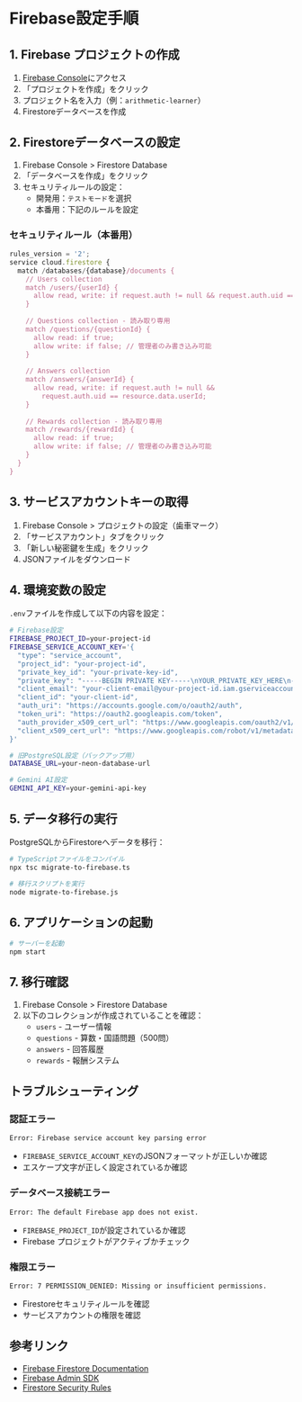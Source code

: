 # Firebase設定手順

## 1. Firebase プロジェクトの作成

1. [Firebase Console](https://console.firebase.google.com/)にアクセス
2. 「プロジェクトを作成」をクリック
3. プロジェクト名を入力（例：`arithmetic-learner`）
4. Firestoreデータベースを作成

## 2. Firestoreデータベースの設定

1. Firebase Console > Firestore Database
2. 「データベースを作成」をクリック
3. セキュリティルールの設定：
   - 開発用：`テストモード`を選択
   - 本番用：下記のルールを設定

### セキュリティルール（本番用）

```javascript
rules_version = '2';
service cloud.firestore {
  match /databases/{database}/documents {
    // Users collection
    match /users/{userId} {
      allow read, write: if request.auth != null && request.auth.uid == userId;
    }
    
    // Questions collection - 読み取り専用
    match /questions/{questionId} {
      allow read: if true;
      allow write: if false; // 管理者のみ書き込み可能
    }
    
    // Answers collection
    match /answers/{answerId} {
      allow read, write: if request.auth != null && 
        request.auth.uid == resource.data.userId;
    }
    
    // Rewards collection - 読み取り専用
    match /rewards/{rewardId} {
      allow read: if true;
      allow write: if false; // 管理者のみ書き込み可能
    }
  }
}
```

## 3. サービスアカウントキーの取得

1. Firebase Console > プロジェクトの設定（歯車マーク）
2. 「サービスアカウント」タブをクリック
3. 「新しい秘密鍵を生成」をクリック
4. JSONファイルをダウンロード

## 4. 環境変数の設定

`.env`ファイルを作成して以下の内容を設定：

```bash
# Firebase設定
FIREBASE_PROJECT_ID=your-project-id
FIREBASE_SERVICE_ACCOUNT_KEY='{
  "type": "service_account",
  "project_id": "your-project-id",
  "private_key_id": "your-private-key-id",
  "private_key": "-----BEGIN PRIVATE KEY-----\nYOUR_PRIVATE_KEY_HERE\n-----END PRIVATE KEY-----\n",
  "client_email": "your-client-email@your-project-id.iam.gserviceaccount.com",
  "client_id": "your-client-id",
  "auth_uri": "https://accounts.google.com/o/oauth2/auth",
  "token_uri": "https://oauth2.googleapis.com/token",
  "auth_provider_x509_cert_url": "https://www.googleapis.com/oauth2/v1/certs",
  "client_x509_cert_url": "https://www.googleapis.com/robot/v1/metadata/x509/your-client-email%40your-project-id.iam.gserviceaccount.com"
}'

# 旧PostgreSQL設定（バックアップ用）
DATABASE_URL=your-neon-database-url

# Gemini AI設定
GEMINI_API_KEY=your-gemini-api-key
```

## 5. データ移行の実行

PostgreSQLからFirestoreへデータを移行：

```bash
# TypeScriptファイルをコンパイル
npx tsc migrate-to-firebase.ts

# 移行スクリプトを実行
node migrate-to-firebase.js
```

## 6. アプリケーションの起動

```bash
# サーバーを起動
npm start
```

## 7. 移行確認

1. Firebase Console > Firestore Database
2. 以下のコレクションが作成されていることを確認：
   - `users` - ユーザー情報
   - `questions` - 算数・国語問題（500問）
   - `answers` - 回答履歴
   - `rewards` - 報酬システム

## トラブルシューティング

### 認証エラー

```
Error: Firebase service account key parsing error
```

- `FIREBASE_SERVICE_ACCOUNT_KEY`のJSONフォーマットが正しいか確認
- エスケープ文字が正しく設定されているか確認

### データベース接続エラー

```
Error: The default Firebase app does not exist.
```

- `FIREBASE_PROJECT_ID`が設定されているか確認
- Firebase プロジェクトがアクティブかチェック

### 権限エラー

```
Error: 7 PERMISSION_DENIED: Missing or insufficient permissions.
```

- Firestoreセキュリティルールを確認
- サービスアカウントの権限を確認

## 参考リンク

- [Firebase Firestore Documentation](https://firebase.google.com/docs/firestore)
- [Firebase Admin SDK](https://firebase.google.com/docs/admin/setup)
- [Firestore Security Rules](https://firebase.google.com/docs/firestore/security/get-started) 